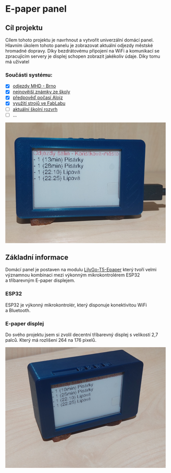 # E-paper panel

## Cíl projektu

Cílem tohoto projektu je navrhnout a&nbsp;vytvořit univerzální domácí panel.
Hlavním úkolem tohoto panelu je zobrazovat aktuální odjezdy městské hromadné dopravy.
Díky bezdrátovému připojení na WiFi a&nbsp;komunikací se zpracujícím servery je displej schopen zobrazit jakékoliv údaje.
Díky tomu má uživatel 

### Součásti systému:

- [x] [odjezdy MHD - Brno](aplikace/mhd.md)
- [x] [nejnovější známky ze školy](aplikace/sol-znamky.md)
- [x] [předpověď počasí Alojz](aplikace/alojz.md)
- [x] [využití strojů ve FabLabu](aplikace/fablab.md)
- [ ] [aktuální školní rozvrh](aplikace/sol-rozvrh.md)
- [ ] …

![demo](media/aplikace/salinaApp.jpeg)

## Základní informace

Domácí panel je postaven na modulu [LilyGo-T5-Epaper](https://github.com/Xinyuan-LilyGO/LilyGo-T5-Epaper-Series) který tvoří velmi významnou kombinaci mezi výkonným mikrokontrolérem ESP32 a&nbsp;tříbarevným E-paper displejem.

### ESP32

ESP32 je výkonný mikrokontrolér, který disponuje konektivitou WiFi a&nbsp;Bluetooth.

### E-paper displej

Do svého projektu jsem si zvolil decentní tříbarevný displej s&nbsp;velikostí 2,7 palců. Který má rozlišení 264 na 176 pixelů.

![demo](media/panel/case.jpeg)